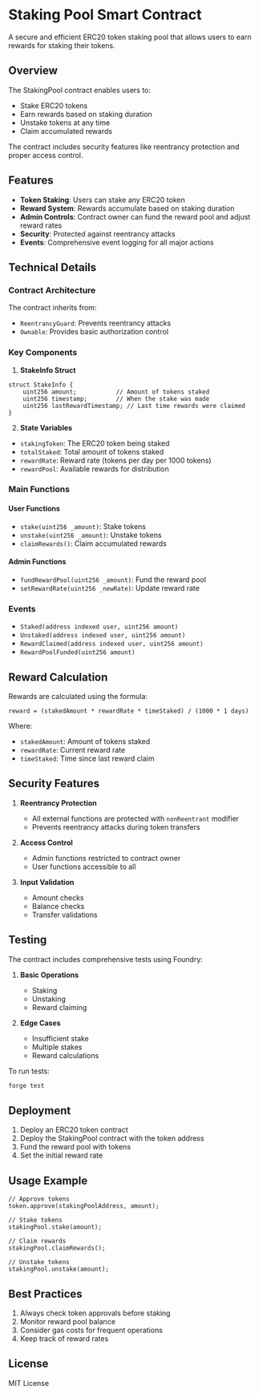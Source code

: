 # Staking Pool Smart Contract

A secure and efficient ERC20 token staking pool that allows users to earn rewards for staking their tokens.

## Overview

The StakingPool contract enables users to:
- Stake ERC20 tokens
- Earn rewards based on staking duration
- Unstake tokens at any time
- Claim accumulated rewards

The contract includes security features like reentrancy protection and proper access control.

## Features

- **Token Staking**: Users can stake any ERC20 token
- **Reward System**: Rewards accumulate based on staking duration
- **Admin Controls**: Contract owner can fund the reward pool and adjust reward rates
- **Security**: Protected against reentrancy attacks
- **Events**: Comprehensive event logging for all major actions

## Technical Details

### Contract Architecture

The contract inherits from:
- `ReentrancyGuard`: Prevents reentrancy attacks
- `Ownable`: Provides basic authorization control

### Key Components

1. **StakeInfo Struct**
```solidity
struct StakeInfo {
    uint256 amount;           // Amount of tokens staked
    uint256 timestamp;        // When the stake was made
    uint256 lastRewardTimestamp; // Last time rewards were claimed
}
```

2. **State Variables**
- `stakingToken`: The ERC20 token being staked
- `totalStaked`: Total amount of tokens staked
- `rewardRate`: Reward rate (tokens per day per 1000 tokens)
- `rewardPool`: Available rewards for distribution

### Main Functions

#### User Functions
- `stake(uint256 _amount)`: Stake tokens
- `unstake(uint256 _amount)`: Unstake tokens
- `claimRewards()`: Claim accumulated rewards

#### Admin Functions
- `fundRewardPool(uint256 _amount)`: Fund the reward pool
- `setRewardRate(uint256 _newRate)`: Update reward rate

### Events
- `Staked(address indexed user, uint256 amount)`
- `Unstaked(address indexed user, uint256 amount)`
- `RewardClaimed(address indexed user, uint256 amount)`
- `RewardPoolFunded(uint256 amount)`

## Reward Calculation

Rewards are calculated using the formula:
```
reward = (stakedAmount * rewardRate * timeStaked) / (1000 * 1 days)
```

Where:
- `stakedAmount`: Amount of tokens staked
- `rewardRate`: Current reward rate
- `timeStaked`: Time since last reward claim

## Security Features

1. **Reentrancy Protection**
   - All external functions are protected with `nonReentrant` modifier
   - Prevents reentrancy attacks during token transfers

2. **Access Control**
   - Admin functions restricted to contract owner
   - User functions accessible to all

3. **Input Validation**
   - Amount checks
   - Balance checks
   - Transfer validations

## Testing

The contract includes comprehensive tests using Foundry:

1. **Basic Operations**
   - Staking
   - Unstaking
   - Reward claiming

2. **Edge Cases**
   - Insufficient stake
   - Multiple stakes
   - Reward calculations

To run tests:
```bash
forge test
```

## Deployment

1. Deploy an ERC20 token contract
2. Deploy the StakingPool contract with the token address
3. Fund the reward pool with tokens
4. Set the initial reward rate

## Usage Example

```solidity
// Approve tokens
token.approve(stakingPoolAddress, amount);

// Stake tokens
stakingPool.stake(amount);

// Claim rewards
stakingPool.claimRewards();

// Unstake tokens
stakingPool.unstake(amount);
```

## Best Practices

1. Always check token approvals before staking
2. Monitor reward pool balance
3. Consider gas costs for frequent operations
4. Keep track of reward rates

## License

MIT License 